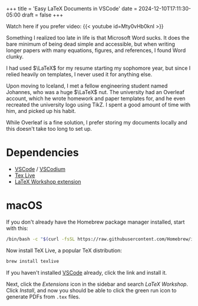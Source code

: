 +++
title = 'Easy LaTeX Documents in VSCode'
date = 2024-12-10T17:11:30-05:00
draft = false
+++

Watch here if you prefer video:
{{< youtube id=Mty0vHb0knI >}}

Something I realized too late in life is that Microsoft Word sucks.
It does the bare minimum of being dead simple and accessible, but when writing longer papers with many equations, figures, and references, I found Word clunky.

I had used $\LaTeX$ for my resume starting my sophomore year, but since I relied heavily on templates, I never used it for anything else.

Upon moving to Iceland, I met a fellow engineering student named Johannes, who was a huge $\LaTeX$ nut. 
The university had an Overleaf account, which he wrote homework and paper templates for, and he even recreated the university logo using TikZ.
I spent a good amount of time with him, and picked up his habit.

While Overleaf is a fine solution, I prefer storing my documents locally and this doesn't take too long to set up.

# Dependencies

- [VSCode](https://code.visualstudio.com/download) / [VSCodium](https://vscodium.com/#install)
- [Tex Live](https://www.tug.org/texlive/)
- [LaTeX Workshop extension](https://marketplace.visualstudio.com/items?itemName=James-Yu.latex-workshop)

# macOS

If you don't already have the Homebrew package manager installed, start with this:
```bash
/bin/bash -c "$(curl -fsSL https://raw.githubusercontent.com/Homebrew/install/HEAD/install.sh)"
```
Now install TeX Live, a popular TeX distribution:
```bash
brew install texlive
```
If you haven't installed [VSCode](https://code.visualstudio.com/download) already, click the link and install it.

Next, click the *Extensions* icon in the sidebar and search *LaTeX Workshop*.
Click *Install*, and now you should be able to click the green run icon to generate PDFs from `.tex` files.
